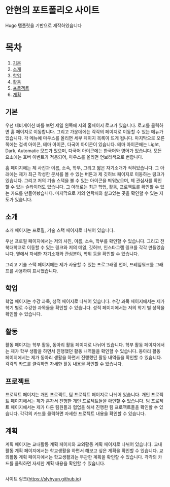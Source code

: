 # 안현의 포트폴리오 사이트
Hugo 탬플릿을 기반으로 제작하였습니다

# 목차
1. [기본](#기본)
1. [소개](#소개)
2. [학업](#학업)
3. [활동](#활동)
4. [프로젝트](#프로젝트)
5. [계획](#계획)

## 기본
우선 네비게이션 바를 보면 제일 왼쪽에 저의 홈페이지 로고가 있습니다. 로고를 클릭하면 홈 페이지로 이동합니다.
그리고 가운데에는 각각의 페이지로 이동할 수 있는 메뉴가 있습니다. 각 메뉴에 마우스를 올리면 세부 페이지 목록이 뜨게 됩니다.
마지막으로 오른쪽에는 검색 아이콘, 테마 아이콘, 다국어 아이콘이 있습니다.
테마 아이콘에는 Light, Dark, Automatic 모드가 있으며, 다국어 아이콘에는 한국어와 영어가 있습니다.
모든 요소에는 호버 이벤트가 적용되어, 마우스를 올리면 연보라색으로 변합니다.

홈 페이지에는 제 사진과 이름, 소속, 학부, 그리고 짧은 자기소개가 적혀있습니다.
그 아래에는 제가 최근 작성한 문서를 볼 수 있는 버튼과 제 깃허브 페이지로 이동하는 링크가 있습니다.
그리고 저의 기술 스택을 볼 수 있는 아이콘을 띄워놨으며, 제 관심사를 확인할 수 있는 슬라이더도 있습니다.
그 아래로는 최근 학업, 활동, 프로젝트를 확인할 수 있는 카드를 만들어놨습니다.
마지막으로 저의 연락처와 살고있는 곳을 확인할 수 있는 지도가 있습니다.

## 소개
소개 페이지는 프로필, 기술 스택 페이지로 나뉘어 있습니다.

우선 프로필 페이지에서는 저의 사진, 이름, 소속, 학부를 확인할 수 있습니다.
그리고 전북대학교로 이동할 수 있는 링크와 저의 메일, 깃허브, 인스타그램 링크를 각각 만들었습니다.
옆에서 자세한 자기소개와 관심분야, 학위 등을 확인할 수 있습니다.

그리고 기술 스택 페이지에는 제가 사용할 수 있는 프로그래밍 언어, 프레임워크를 그래프를 사용하여 표시했습니다.

## 학업
학업 페이지는 수강 과목, 성적 페이지로 나뉘어 있습니다.
수강 과목 페이지에서는 제가 학기 별로 수강한 과목들을 확인할 수 있습니다.
성적 페이지에서는 저의 학기 별 성적을 확인할 수 있습니다.

## 활동
활동 페이지는 학부 활동, 동아리 활동 페이지로 나뉘어 있습니다.
학부 활동 페이지에서는 제가 학부 생활을 하면서 진행했던 활동 내역들을 확인할 수 있습니다.
동아리 활동 페이지에서는 제가 동아리 생활을 하면서 진행했던 활동 내역들을 확인할 수 있습니다.
각각의 카드를 클릭하면 자세한 활동 내용을 확인할 수 있습니다.

## 프로젝트
프로젝트 페이지는 개인 프로젝트, 팀 프로젝트 페이지로 나뉘어 있습니다.
개인 프로젝트 페이지에서는 제가 혼자서 진행한 개인 프로젝트들을 확인할 수 있습니다.
팀 프로젝트 페이지에서는 제가 다른 팀원들과 협업을 해서 진행한 팀 프로젝트들을 확인할 수 있습니다.
각각의 카드를 클릭하면 자세한 프로젝트 내용을 확인할 수 있습니다.

## 계획
계획 페이지는 교내활동 계획 페이지와 교외활동 계획 페이지로 나뉘어 있습니다.
교내활동 계획 페이지에서는 학교생활을 하면서 해보고 싶은 계획을 확인할 수 있습니다.
교외활동 계획 페이지에서는 학교생활과는 무관한 계획을 확인할 수 있습니다.
각각의 카드를 클릭하면 자세한 계획 내용을 확인할 수 있습니다.

##
사이트 링크(https://slyhyun.github.io)